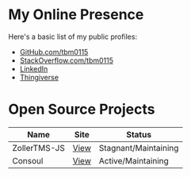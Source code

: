 # My Online Presence

Here's a basic list of my public profiles:

 - [GitHub.com/tbm0115](https://github.com/tbm0115)
 - [StackOverflow.com/tbm0115](https://stackoverflow.com/users/story/4585104)
 - [LinkedIn](https://www.linkedin.com/in/trais-mcallister-19648b5b/)
 - [Thingiverse](https://www.thingiverse.com/tbm0115/about)


# Open Source Projects

| Name | Site | Status |
| --- | --- | --- |
| ZollerTMS-JS | [View](/ZollerTMS-JS/) | Stagnant/Maintaining |
| Consoul | [View](/Consoul/) | Active/Maintaining |
